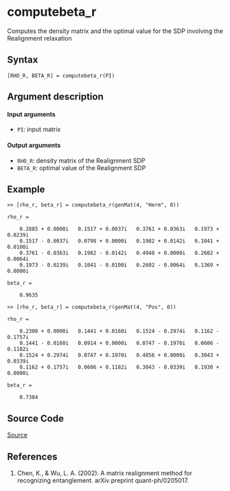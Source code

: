# computebeta_r
Computes the density matrix and the optimal value for the SDP involving the Realignment relaxation

## Syntax
``[RHO_R, BETA_R] = computebeta_r(PI)``

## Argument description
#### Input arguments
- ``PI``: input matrix

#### Output arguments
- ``RHO_R``: density matrix of the Realignment SDP
- ``BETA_R``: optimal value of the Realignment SDP

## Example
    >> [rho_r, beta_r] = computebeta_r(genMat(4, "Herm", 0))

    rho_r =

        0.2885 + 0.0000i   0.1517 + 0.0037i   0.3761 + 0.0363i   0.1973 + 0.0239i
        0.1517 - 0.0037i   0.0798 + 0.0000i   0.1982 + 0.0142i   0.1041 + 0.0100i
        0.3761 - 0.0363i   0.1982 - 0.0142i   0.4948 + 0.0000i   0.2602 + 0.0064i
        0.1973 - 0.0239i   0.1041 - 0.0100i   0.2602 - 0.0064i   0.1369 + 0.0000i

    beta_r =

        0.9635

    >> [rho_r, beta_r] = computebeta_r(genMat(4, "Pos", 0))

    rho_r =

        0.2300 + 0.0000i   0.1441 + 0.0160i   0.1524 - 0.2974i   0.1162 - 0.1757i
        0.1441 - 0.0160i   0.0914 + 0.0000i   0.0747 - 0.1970i   0.0606 - 0.1182i
        0.1524 + 0.2974i   0.0747 + 0.1970i   0.4856 + 0.0000i   0.3043 + 0.0339i
        0.1162 + 0.1757i   0.0606 + 0.1182i   0.3043 - 0.0339i   0.1930 + 0.0000i

    beta_r =

        0.7304

## Source Code
[Source](https://github.com/ankith-mohan/SEP/blob/main/SDPs/UpperBounds/computebeta_r.m)

## References
1. Chen, K., & Wu, L. A. (2002). A matrix realignment method for recognizing entanglement. arXiv preprint quant-ph/0205017.